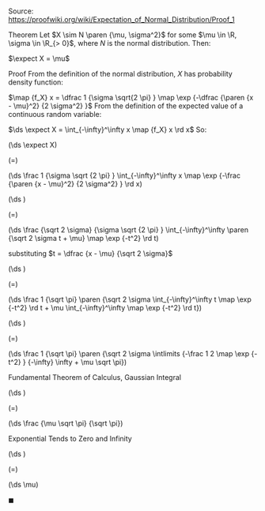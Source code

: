 # 

Source: https://proofwiki.org/wiki/Expectation_of_Normal_Distribution/Proof_1

Theorem
Let $X \sim N \paren {\mu, \sigma^2}$ for some $\mu \in \R, \sigma \in \R_{> 0}$, where $N$ is the normal distribution.
Then: 

$\expect X = \mu$


Proof
From the definition of the normal distribution, $X$ has probability density function:

$\map {f_X} x = \dfrac 1 {\sigma \sqrt{2 \pi} } \map \exp {-\dfrac {\paren {x - \mu}^2} {2 \sigma^2} }$
From the definition of the expected value of a continuous random variable: 

$\ds \expect X = \int_{-\infty}^\infty x \map {f_X} x \rd x$
So:














\(\ds \expect X\)

\(=\)







\(\ds \frac 1 {\sigma \sqrt {2 \pi} } \int_{-\infty}^\infty x \map \exp {-\frac {\paren {x - \mu}^2} {2 \sigma^2} } \rd x\)




















\(\ds \)

\(=\)







\(\ds \frac {\sqrt 2 \sigma} {\sigma \sqrt {2 \pi} } \int_{-\infty}^\infty \paren {\sqrt 2 \sigma t + \mu} \map \exp {-t^2} \rd t\)





substituting $t = \dfrac {x - \mu} {\sqrt 2 \sigma}$














\(\ds \)

\(=\)







\(\ds \frac 1 {\sqrt \pi} \paren {\sqrt 2 \sigma \int_{-\infty}^\infty t \map \exp {-t^2} \rd t + \mu \int_{-\infty}^\infty \map \exp {-t^2} \rd t}\)




















\(\ds \)

\(=\)







\(\ds \frac 1 {\sqrt \pi} \paren {\sqrt 2 \sigma \intlimits {-\frac 1 2 \map \exp {-t^2} } {-\infty} \infty + \mu \sqrt \pi}\)





Fundamental Theorem of Calculus, Gaussian Integral














\(\ds \)

\(=\)







\(\ds \frac {\mu \sqrt \pi} {\sqrt \pi}\)





Exponential Tends to Zero and Infinity














\(\ds \)

\(=\)







\(\ds \mu\)









$\blacksquare$





